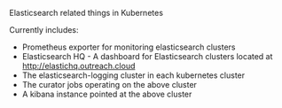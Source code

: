 Elasticsearch related things in Kubernetes

Currently includes:
 - Prometheus exporter for monitoring elasticsearch clusters
 - Elasticsearch HQ - A dashboard for Elasticsearch clusters located at http://elastichq.outreach.cloud
 - The elasticsearch-logging cluster in each kubernetes cluster
 - The curator jobs operating on the above cluster
 - A kibana instance pointed at the above cluster
